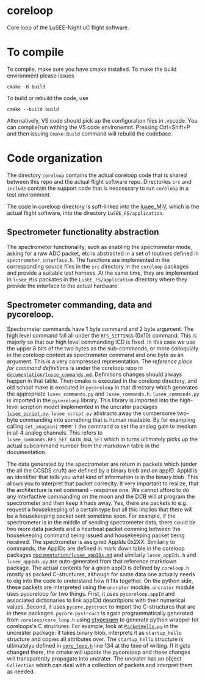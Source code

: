 # coreloop
Core loop of the LuSEE-Night uC flight software.

# To compile

To compile, make sure you have cmake installed. To make the build environment
please issues

```
cmake -B build
```

To build or rebuild the code, use

```
cmake --build build
```

Alternatively, VS code should pick up the configuration files in .vscode. You can compile/run withing the VS code environemnt.
Pressing Ctrl+Shift+P and then issuing `Cmake:Build` command will rebuild the codebase.


# Code organization

The directory `coreloop` contains the actual coreloop code that is shared between this repo and the actual flight software repo. Directories `src` and `include` contain the support code that is neccessary to run `coreloop` in a test environment.

The code in coreloop directory is soft-linked into the [lusee_MiV](https://github.com/lusee-night/lusee_MiV), which is the actual flight software, into the directory `LuSEE_FS/application`.  

## Spectrometer functionality abstraction

The spectrometer functionality, such as enabling the spectrometer mode, asking for a raw ADC packet, etc is abstracted in a set of routines defined in `spectrometer_interface.h`. The functions are implemented in the corresponding source files in the `src` directory in the `coreloop` packages and provide a suitable test harness. At the same time, they are implemented in `lusee_MiV` packates in the `LuSEE_FS/application` directory where they provide the interface to the actual hardware.

## Spectrometer commanding, data and pycoreloop.

Spectrometer commands have 1 byte command and 2 byte argument. The high level command fall all under the `RFS_SETTINGS` (0x10) command. This is majorly so that our high level commanding ICD is fixed.
In this case we use the upper 8 bits of the two bytes as the sub-commands, or more colloquialy in the coreloop context as spectrometer command and one byte as an argument. This is a very compressed representation. The *reference place for command definitions* is under the coreloop repo in [`documentation/lusee_commands.md`](documentation/lusee_commands.md). Definitions changes should always happen in that table. Then cmake is executed in the coreloop directory, and old school make is executed in `pycoreloop` in that directory which generates the appropriate `lusee_commands.py` and `lusee_commands.h`. `lusee_commands.py` is imported in the `pycoreloop` library. This library is imported into the high-level scription model implemented in the uncrater packages [`lusee_script.py`](https://github.com/lusee-night/uncrater/blob/main/scripter/lusee_script.py). `lusee_script.py` abstracts away the cumbersome two-byte commanding into something that is human readable. By for exampling calling `set_anagain('MMMM')` the command to set the analog gain to medium in all 4 analog channels. This refers to `lusee_commands.RFS_SET_GAIN_ANA_SET` which in turns ultimately picks up the actual subcommand number from the markdown table in the documentation. 

The data generated by the spectrometer are return in packets which (under the all the CCSDS cruft) are defined by a binary blob and an appID. AppId is an identifier that tells you what kind of information is in the binary blob. This allows you to interpret that packet correclty. It very important to realize, that the architecture is not command - response one. We cannot afford to do any interfactive commanding on the moon and the DCB will at program the spectrometer and then keep it hads away.  Yes, there are packets to e.g. request a housekeeping of a certain type but all this implies that there will be a housekeeping packet sent sometime soon. For example, if the spectrometer is in the middle of sending spectrometer data, there could be two more data packets and a hearbeat packet comming between the housekeeping command being issued and housekeeping packet being received. The spectrometer is assigned AppIds 0x2XX. Similarly to commands, the AppIDs are defined in mark down table in the coreloop packages [`documentation/lusee_appIDs.md`](documentation/lusee_appIds.md) and similarly `lusee_appIds.h` and `lusee_appIds.py` are auto-generated from that reference markdown package. The actual contents for a given appID is defined by `coreloop.h` mostly as packed C-structures, although for some data one actually needs to dig into the code to understand how it fits together. On the python side, these packets are interpreted using the `uncrater` module. `uncrater` module uses pycoreloop for two things. First, it uses `pycoreloop.appId` and associated dictionaries to link appIDd descritpions with their numerical values. Second, it uses `pycore.pystruct` to import the C-structures that are in these packages. `pycore.pystrcuct` is again programmatically generated from `coreloop/core_loop.h` using [ctypesgen](https://github.com/ctypesgen/ctypesgen) to generate python wrapper for coreloops's C structures. For example, look at [`PacketHello.py`](https://github.com/lusee-night/uncrater/blob/main/uncrater/Packet_Hello.py) in the uncreater package: it takes binary blob, interprets it as `startup_hello` structure and copies all attributes over. The `startup_hello` structure is ultimatelyu defined in [`core_loop.h`](https://github.com/lusee-night/coreloop/blob/devel-2/coreloop/core_loop.h) line 134 at the time of writing. If it gets changed there, the cmake will update the pycoreloop and these changes will transparently propagate into uncrater. The uncrater has an object `Collection` which can deal with a collection of packets and interpret them as needed.







